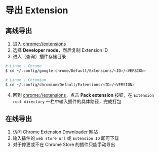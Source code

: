 # 导出 Extension

## 离线导出

1. 进入 <chrome://extensions>
2. 选择 **Developer mode**，然后复制 Extension ID
3. 进入（查询）插件存储目录

```bash
# Linux - Chrome
$ cd ~/.config/google-chrome/Default/Extensions/<ID>/<VERSION>

# Linux - Chromium
$ cd ~/.config/chromium/Default/Extensions/<ID>/<VERSION>
```

4. 回到 <chrome://extensions>，点击 **Pack extension** 按钮，在 `Extension root directory` 一栏中输入插件的具体路径，完成打包

## 在线导出

1. 访问 [Chrome Extension Downloader](https://chrome-extension-downloader.com/) 网站
2. 输入插件的 `web store url` 或 `Extension ID` 即可下载
3. 对于停更或不在 Chrome Store 的插件只能手动导出